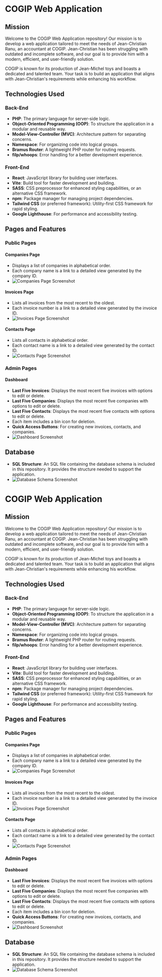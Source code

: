# COGIP Web Application

## Mission

Welcome to the COGIP Web Application repository! Our mission is to develop a web application tailored to meet the needs of Jean-Christian Ranu, an accountant at COGIP. Jean-Christian has been struggling with outdated and incomplete software, and our goal is to provide him with a modern, efficient, and user-friendly solution.

COGIP is known for its production of Jean-Michel toys and boasts a dedicated and talented team. Your task is to build an application that aligns with Jean-Christian's requirements while enhancing his workflow.

## Technologies Used

### Back-End

- **PHP**: The primary language for server-side logic.
- **Object-Oriented Programming (OOP)**: To structure the application in a modular and reusable way.
- **Model-View-Controller (MVC)**: Architecture pattern for separating concerns.
- **Namespace**: For organizing code into logical groups.
- **Bramus Router**: A lightweight PHP router for routing requests.
- **filp/whoops**: Error handling for a better development experience.

### Front-End

- **React**: JavaScript library for building user interfaces.
- **Vite**: Build tool for faster development and building.
- **SASS**: CSS preprocessor for enhanced styling capabilities, or an alternative CSS framework.
- **npm**: Package manager for managing project dependencies.
- **Tailwind CSS** (or preferred framework): Utility-first CSS framework for rapid styling.
- **Google Lighthouse**: For performance and accessibility testing.

## Pages and Features

### Public Pages

#### Companies Page

- Displays a list of companies in alphabetical order.
- Each company name is a link to a detailed view generated by the company ID.
- ![Companies Page Screenshot](<cogip-app/src/assets/screenshot/Capture d’écran 2024-08-07 à 10.58.58.png>)

#### Invoices Page

- Lists all invoices from the most recent to the oldest.
- Each invoice number is a link to a detailed view generated by the invoice ID.
- ![Invoices Page Screenshot](<cogip-app/src/assets/screenshot/Capture d’écran 2024-08-07 à 10.55.16.png>)

#### Contacts Page

- Lists all contacts in alphabetical order.
- Each contact name is a link to a detailed view generated by the contact ID.
- ![Contacts Page Screenshot](<cogip-app/src/assets/screenshot/Capture d’écran 2024-08-07 à 10.55.34.png>)

### Admin Pages

#### Dashboard

- **Last Five Invoices**: Displays the most recent five invoices with options to edit or delete.
- **Last Five Companies**: Displays the most recent five companies with options to edit or delete.
- **Last Five Contacts**: Displays the most recent five contacts with options to edit or delete.
- Each item includes a bin icon for deletion.
- **Quick Access Buttons**: For creating new invoices, contacts, and companies.
- ![Dashboard Screenshot](<cogip-app/src/assets/screenshot/Capture d’écran 2024-08-07 à 10.58.14.png>)


## Database

- **SQL Structure**: An SQL file containing the database schema is included in this repository. It provides the structure needed to support the application.
- ![Database Schema Screenshot](<cogip-app/src/assets/screenshot/Capture d’écran 2024-08-07 à 11.16.48.png>)

# COGIP Web Application

## Mission

Welcome to the COGIP Web Application repository! Our mission is to develop a web application tailored to meet the needs of Jean-Christian Ranu, an accountant at COGIP. Jean-Christian has been struggling with outdated and incomplete software, and our goal is to provide him with a modern, efficient, and user-friendly solution.

COGIP is known for its production of Jean-Michel toys and boasts a dedicated and talented team. Your task is to build an application that aligns with Jean-Christian's requirements while enhancing his workflow.

## Technologies Used

### Back-End

- **PHP**: The primary language for server-side logic.
- **Object-Oriented Programming (OOP)**: To structure the application in a modular and reusable way.
- **Model-View-Controller (MVC)**: Architecture pattern for separating concerns.
- **Namespace**: For organizing code into logical groups.
- **Bramus Router**: A lightweight PHP router for routing requests.
- **filp/whoops**: Error handling for a better development experience.

### Front-End

- **React**: JavaScript library for building user interfaces.
- **Vite**: Build tool for faster development and building.
- **SASS**: CSS preprocessor for enhanced styling capabilities, or an alternative CSS framework.
- **npm**: Package manager for managing project dependencies.
- **Tailwind CSS** (or preferred framework): Utility-first CSS framework for rapid styling.
- **Google Lighthouse**: For performance and accessibility testing.

## Pages and Features

### Public Pages

#### Companies Page

- Displays a list of companies in alphabetical order.
- Each company name is a link to a detailed view generated by the company ID.
- ![Companies Page Screenshot](<cogip-app/src/assets/screenshot/Capture d’écran 2024-08-07 à 10.58.58.png>)

#### Invoices Page

- Lists all invoices from the most recent to the oldest.
- Each invoice number is a link to a detailed view generated by the invoice ID.
- ![Invoices Page Screenshot](<cogip-app/src/assets/screenshot/Capture d’écran 2024-08-07 à 10.55.16.png>)

#### Contacts Page

- Lists all contacts in alphabetical order.
- Each contact name is a link to a detailed view generated by the contact ID.
- ![Contacts Page Screenshot](<cogip-app/src/assets/screenshot/Capture d’écran 2024-08-07 à 10.55.34.png>)

### Admin Pages

#### Dashboard

- **Last Five Invoices**: Displays the most recent five invoices with options to edit or delete.
- **Last Five Companies**: Displays the most recent five companies with options to edit or delete.
- **Last Five Contacts**: Displays the most recent five contacts with options to edit or delete.
- Each item includes a bin icon for deletion.
- **Quick Access Buttons**: For creating new invoices, contacts, and companies.
- ![Dashboard Screenshot](<cogip-app/src/assets/screenshot/Capture d’écran 2024-08-07 à 10.58.14.png>)


## Database

- **SQL Structure**: An SQL file containing the database schema is included in this repository. It provides the structure needed to support the application.
- ![Database Schema Screenshot](<cogip-app/src/assets/screenshot/Capture d’écran 2024-08-07 à 11.16.48.png>)
